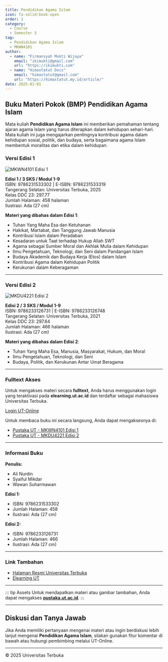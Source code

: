 ```yaml
--- 
title: Pendidikan Agama Islam
icon: fa-solid:book-open
order: 1
category:
  - Course
  - Semester 3
tag:
  - Pendidikan Agama Islam
  - MKWN4101
author:
  - name: "Firmansyah Mukti Wijaya"
    email: "ikimukti@gmail.com"
    url: "https://ikimukti.com"
  - name: "Himastatut Docs"
    email: "himastatut@gmail.com"
    url: "https://himastatut.my.id/article/"
date: 2025-01-01
--- 
```


## Buku Materi Pokok (BMP) Pendidikan Agama Islam

Mata kuliah **Pendidikan Agama Islam** ini memberikan pemahaman tentang ajaran agama Islam yang harus diterapkan dalam kehidupan sehari-hari. Mata kuliah ini juga mengajarkan pentingnya kontribusi agama dalam kehidupan sosial, politik, dan budaya, serta bagaimana agama Islam membentuk moralitas dan etika dalam kehidupan.

### Versi Edisi 1

![MKWN4101 Edisi 1](https://pustaka.ut.ac.id/lib/wp-content/uploads/2025/01/MKWN4101.webp)

**Edisi 1 / 3 SKS / Modul 1-9**  
ISBN: 9786231533302 | E-ISBN: 9786231533319  
Tangerang Selatan: Universitas Terbuka, 2025  
Kelas DDC 23: 297.77  
Jumlah Halaman: 458 halaman  
Ilustrasi: Ada (27 cm)  

**Materi yang dibahas dalam Edisi 1**:
- Tuhan Yang Maha Esa dan Ketuhanan
- Hakikat, Martabat, dan Tanggung Jawab Manusia
- Kontribusi Islam dalam Peradaban
- Kesadaran untuk Taat terhadap Hukup Allah SWT
- Agama sebagai Sumber Moral dan Akhlak Mulia dalam Kehidupan
- Ilmu Pengetahuan, Teknologi, dan Seni dalam Pandangan Islam
- Budaya Akademik dan Budaya Kerja (Etos) dalam Islam
- Kontribusi Agama dalam Kehidupan Politik
- Kerukunan dalam Keberagaman

--- 

### Versi Edisi 2

![MKDU4221 Edisi 2](https://pustaka.ut.ac.id/lib/wp-content/uploads/2022/02/MKDU442102.jpg)

**Edisi 2 / 3 SKS / Modul 1-9**  
ISBN: 9786233126731 | E-ISBN: 9786233126748  
Tangerang Selatan: Universitas Terbuka, 2021  
Kelas DDC 23: 297.64  
Jumlah Halaman: 466 halaman  
Ilustrasi: Ada (27 cm)  

**Materi yang dibahas dalam Edisi 2**:
- Tuhan Yang Maha Esa, Manusia, Masyarakat, Hukum, dan Moral
- Ilmu Pengetahuan, Teknologi, dan Seni
- Budaya, Politik, dan Kerukunan Antar Umat Beragama

--- 

### Fulltext Akses

Untuk mengakses materi secara **fulltext**, Anda harus menggunakan login yang teraktivasi pada **elearning.ut.ac.id** dan terdaftar sebagai mahasiswa Universitas Terbuka.

[Login UT-Online](http://elearning.ut.ac.id)

Untuk membaca buku ini secara langsung, Anda dapat mengaksesnya di:
- [Pustaka UT - MKWN4101 Edisi 1](https://pustaka.ut.ac.id/lib/mkwn4101-pendidikan-agama-islam/)
- [Pustaka UT - MKDU4221 Edisi 2](https://pustaka.ut.ac.id/lib/mkdu4221-pendidikan-agama-islam-edisi-2/)

--- 

### Informasi Buku

**Penulis:**
- Ali Nurdin
- Syaiful Mikdar
- Wawan Suharmawan

**Edisi 1:**
- ISBN: 9786231533302
- Jumlah Halaman: 458
- Ilustrasi: Ada (27 cm)

**Edisi 2:**
- ISBN: 9786233126731
- Jumlah Halaman: 466
- Ilustrasi: Ada (27 cm)

--- 

### Link Tambahan

- [Halaman Resmi Universitas Terbuka](https://www.ut.ac.id)
- [Elearning UT](http://elearning.ut.ac.id)

--- 

::: tip Assets
Untuk mendapatkan materi atau gambar tambahan, Anda dapat mengakses **[pustaka.ut.ac.id](https://pustaka.ut.ac.id)**.
:::

--- 

## Diskusi dan Tanya Jawab

Jika Anda memiliki pertanyaan mengenai materi atau ingin berdiskusi lebih lanjut mengenai **Pendidikan Agama Islam**, silakan gunakan fitur komentar di bawah atau hubungi pembimbing melalui UT-Online.

--- 

<footer>
  <p>© 2025 Universitas Terbuka</p>
</footer>

